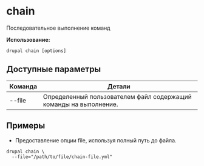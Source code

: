 # chain
Последовательное выполнение команд

**Использование:**
```
drupal chain [options]
```

## Доступные параметры
Команда | Детали
-------|-------------
--file | Определенный пользователем файл содержащий команды на выполнение.

## Примеры
* Предоставление опции file, используя полный путь до файла.
```
drupal chain \
  --file="/path/to/file/chain-file.yml"
```

